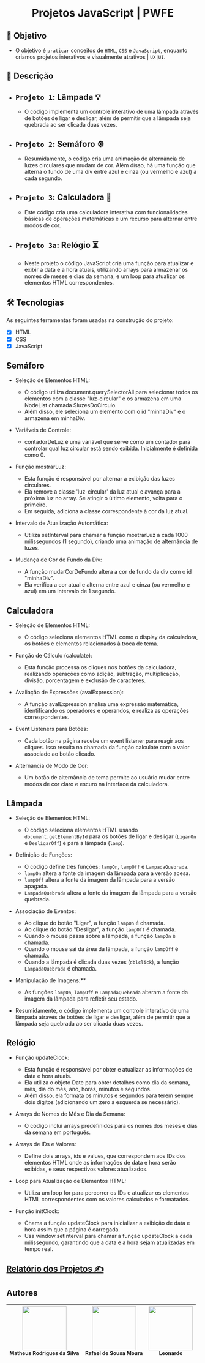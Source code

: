 <h1 align="center"> Projetos JavaScript | PWFE </h1>

<h2 id="#objetivo"> 🎯 Objetivo </h2>

  - O objetivo é `praticar` conceitos de `HTML`, `CSS` e `JavaScript`, enquanto criamos projetos interativos e visualmente atrativos | `UX|UI`.

<h2 id="#descricao"> 📃 Descrição </h2>

- `Projeto 1`: Lâmpada 💡
  - 
  - O código implementa um controle interativo de uma lâmpada através de botões de ligar e desligar, além de permitir que a lâmpada seja quebrada ao ser clicada duas vezes.
  
- `Projeto 2`: Semáforo ⚙
  - 
  - Resumidamente, o código cria uma animação de alternância de luzes circulares que mudam de cor. Além disso, há uma função que alterna o fundo de uma div entre azul e cinza (ou vermelho e azul) a cada segundo.
  
- `Projeto 3`: Calculadora 🧮
  - 
  - Este código cria uma calculadora interativa com funcionalidades básicas de operações matemáticas e um recurso para alternar entre modos de cor.
  
 - `Projeto 3a`: Relógio ⏳
   - 
   - Neste projeto o  código JavaScript cria uma função para atualizar e exibir a data e a hora atuais, utilizando arrays para armazenar os nomes de meses e dias da semana, e um loop para atualizar os elementos HTML correspondentes.

<h2 id="#tecnologias"> 🛠️ Tecnologias </h2>
As seguintes ferramentas foram usadas na construção do projeto:

- [x]  HTML
- [x]  CSS
- [x]  JavaScript

## Semáforo
 - Seleção de Elementos HTML:
   - O código utiliza document.querySelectorAll para selecionar todos os elementos com a classe "luz-circular" e os armazena em uma NodeList chamada $luzesDoCirculo.
   - Além disso, ele seleciona um elemento com o id "minhaDiv" e o armazena em minhaDiv.

 - Variáveis de Controle:
   - contadorDeLuz é uma variável que serve como um contador para controlar qual luz circular está sendo exibida. Inicialmente é definida como 0.

 - Função mostrarLuz:
   - Esta função é responsável por alternar a exibição das luzes circulares.
   - Ela remove a classe 'luz-circular' da luz atual e avança para a próxima luz no array. Se atingir o último elemento, volta para o primeiro.
   - Em seguida, adiciona a classe correspondente à cor da luz atual.

 - Intervalo de Atualização Automática:
   - Utiliza setInterval para chamar a função mostrarLuz a cada 1000 milissegundos (1 segundo), criando uma animação de alternância de luzes.

 - Mudança de Cor de Fundo da Div:
   - A função mudarCorDeFundo altera a cor de fundo da div com o id "minhaDiv".
   - Ela verifica a cor atual e alterna entre azul e cinza (ou vermelho e azul) em um intervalo de 1 segundo.

## Calculadora
  - Seleção de Elementos HTML:
    - O código seleciona elementos HTML como o display da calculadora, os botões e elementos relacionados à troca de tema.

  - Função de Cálculo (calculate):
    - Esta função processa os cliques nos botões da calculadora, realizando operações como adição, subtração, multiplicação, divisão, porcentagem e exclusão de caracteres.

  - Avaliação de Expressões (avalExpression):
    - A função avalExpression analisa uma expressão matemática, identificando os operadores e operandos, e realiza as operações correspondentes.

  - Event Listeners para Botões:
    - Cada botão na página recebe um event listener para reagir aos cliques. Isso resulta na chamada da função calculate com o valor associado ao botão clicado.

  - Alternância de Modo de Cor:
    - Um botão de alternância de tema permite ao usuário mudar entre modos de cor claro e escuro na interface da calculadora.

## Lâmpada
 - Seleção de Elementos HTML:
   - O código seleciona elementos HTML usando `document.getElementById` para os botões de ligar e desligar (`LigarOn` e `DesligarOff`) e para a lâmpada (`lamp`).

 - Definição de Funções:
   - O código define três funções: `lampOn`, `lampOff` e `LampadaQuebrada`.
   - `lampOn` altera a fonte da imagem da lâmpada para a versão acesa.
   - `lampOff` altera a fonte da imagem da lâmpada para a versão apagada.
   - `LampadaQuebrada` altera a fonte da imagem da lâmpada para a versão quebrada.

  - Associação de Eventos:
     - Ao clique do botão "Ligar", a função `lampOn` é chamada.
     - Ao clique do botão "Desligar", a função `lampOff` é chamada.
     - Quando o mouse passa sobre a lâmpada, a função `lampOn` é chamada.
     - Quando o mouse sai da área da lâmpada, a função `lampOff` é chamada.
     - Quando a lâmpada é clicada duas vezes (`dblclick`), a função `LampadaQuebrada` é chamada.

 - Manipulação de Imagens:**
   - As funções `lampOn`, `lampOff` e `LampadaQuebrada` alteram a fonte da imagem da lâmpada para refletir seu estado.

 - Resumidamente, o código implementa um controle interativo de uma lâmpada através de botões de ligar e desligar, além de permitir que a lâmpada seja quebrada ao ser clicada duas vezes.

## Relógio
 - Função updateClock:
   - Esta função é responsável por obter e atualizar as informações de data e hora atuais.
   - Ela utiliza o objeto Date para obter detalhes como dia da semana, mês, dia do mês, ano, horas, minutos e segundos.
   - Além disso, ela formata os minutos e segundos para terem sempre dois dígitos (adicionando um zero à esquerda se necessário).

 - Arrays de Nomes de Mês e Dia da Semana:
   - O código inclui arrays predefinidos para os nomes dos meses e dias da semana em português.

 - Arrays de IDs e Valores:
   - Define dois arrays, ids e values, que correspondem aos IDs dos elementos HTML onde as informações de data e hora serão exibidas, e seus respectivos valores atualizados.

 - Loop para Atualização de Elementos HTML:
   - Utiliza um loop for para percorrer os IDs e atualizar os elementos HTML correspondentes com os valores calculados e formatados.

 - Função initClock:
   - Chama a função updateClock para inicializar a exibição de data e hora assim que a página é carregada.
   - Usa window.setInterval para chamar a função updateClock a cada milissegundo, garantindo que a data e a hora sejam atualizadas em tempo real.

## <a href="RELATÓRIO.md"> Relatório dos Projetos ✍️ </a> 

<h2 id="#autor"> Autores  </h2>

| [<img loading="lazy" src="https://avatars.githubusercontent.com/u/82974688?v=4" width=115><br><sub>Matheus Rodrigues da Silva</sub>](https://github.com/TheuZCoder) |  [<img loading="lazy" src="https://avatars.githubusercontent.com/u/123770371?v=4" width=115><br><sub>Rafael de Sousa Moura</sub>](https://github.com/rafaelmoura23) |  [<img loading="lazy" src="https://avatars.githubusercontent.com/u/123977521?v=4" width=115><br><sub>Leonardo</sub>](https://github.com/vitalinoleo) |
| :---: | :---: | :---: |



